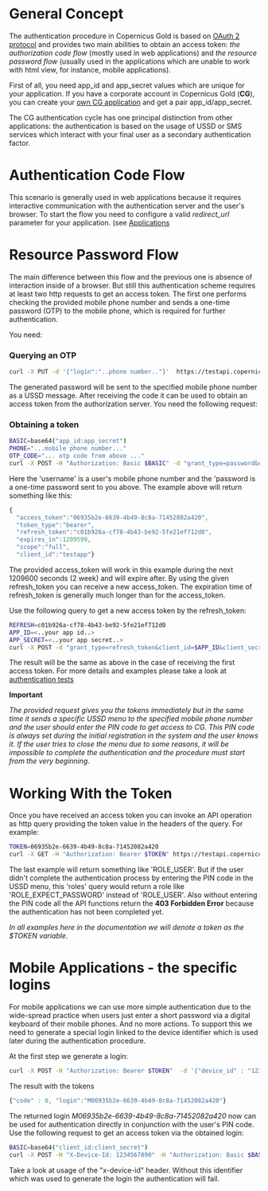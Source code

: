 # General Concept

The authentication procedure in Copernicus Gold is based on [OAuth 2 protocol](https://tools.ietf.org/html/rfc6749) and
provides two main abilities to obtain an access token: *the authorization code flow* (mostly used in web applications)
and *the resource password flow* (usually used in the applications which are unable to work with html view, for instance,
mobile applications).

First of all, you need app\_id and app\_secret values which are unique for your application. If you have a corporate
account in Copernicus Gold (**CG**), you can create your [own CG application](./applications/registration.md) and get
a pair app\_id/app\_secret.

The CG authentication cycle has one principal distinction from other applications: the authentication is based on
the usage of USSD or SMS services which interact with your final user as a secondary authentication factor.

# Authentication Code Flow

This scenario is generally used in web applications because it requires interactive communication with the authentication
server and the user's browser. To start the flow you need to configure a valid *redirect_url* parameter for your
application. (see [Applications](./applications/applications.md)

# Resource Password Flow

The main difference between this flow and the previous one is absence of interaction inside of a browser. But still this
authentication scheme requires at least two http requests to get an access token. The first one performs checking
the provided mobile phone number and sends a one-time password (OTP) to the mobile phone, which is required for 
further authentication.

You need:

### Querying an OTP
```bash
curl -X PUT -d '{"login":"..phone number.."}'  https://testapi.copernicusgold.com/api/v1/otp
```

The generated password will be sent to the specified mobile phone number as a USSD message. After receiving the code it can be used
to obtain an access token from the authorization server. You need the following request:

### Obtaining a token
```bash
BASIC=base64("app_id:app_secret")
PHONE="...mobile phone number..."
OTP_CODE="... otp code from above ..."
curl -X POST -H "Authorization: Basic $BASIC" -d "grant_type=password&username=$PHONE&password=$OTP_CODE&scope=full" https://testapi.copernicusgold.com/auth/oauth/token
```

Here the 'username' is a user's mobile phone number and the 'password is a one-time password sent to you above. 
The example above will return something like this:

```javascript
{
  "access_token":"06935b2e-6639-4b49-8c8a-71452082a420",
  "token_type":"bearer",
  "refresh_token":"c01b926a-cf78-4b43-be92-5fe21ef712d0",
  "expires_in":1209599,
  "scope":"full",
  "client_id":"testapp"}
```

The provided access\_token will work in this example during the next 1209600 seconds (2 week) and will expire after. By using the given refresh\_token
you can receive a new access_token. The expiration time of refresh_token is generally much longer than for the 
access\_token.

Use the following query to get a new access token by the refresh\_token:

```bash
REFRESH=c01b926a-cf78-4b43-be92-5fe21ef712d0
APP_ID=<..your app id..>
APP_SECRET=<..your app secret..>
curl -X POST -d "grant_type=refresh_token&client_id=$APP_ID&client_secret=$APP_SECRET&refresh_token=$REFRESH" https://testapi.copernicusgold.com/auth/oauth/token
```

The result will be the same as above in the case of receiving the first access token. For more details and examples please take a look
at [authentication tests](../tests/authenticate_test.sh)

**Important**

*The provided request gives you the tokens immediately but in the same time it sends a specific USSD menu to the specified 
mobile phone number and the user should enter the PIN code to get access to CG. 
This PIN code is always set during the initial registration in the system and the user knows it. 
If the user tries to close the menu due to some reasons, it will be impossible to complete the authentication and the procedure must start
from the very beginning*.
 
# Working With the Token

Once you have received an access token you can invoke an API operation as http query providing the token value in the headers of the query. 
For example:
```bash
TOKEN=06935b2e-6639-4b49-8c8a-71452082a420
curl -X GET -H "Authorization: Bearer $TOKEN" https://testapi.copernicusgold.com/api/v1/users/roles
```

The last example will return something like 'ROLE\_USER'. But if the user didn't complete the authentication process 
by entering the PIN code in the USSD menu, this 'roles' query would return a role like 'ROLE\_EXPECT_PASSWORD' instead of 'ROLE\_USER'.
Also without entering the PIN code all the API functions return the **403 Forbidden Error** because the authentication 
has not been completed yet.

*In all examples here in the documentation we will denote a token as the $TOKEN variable.*
 
# Mobile Applications - the specific logins

For mobile applications we can use more simple authentication due to the wide-spread practice when users just enter
a short password via a digital keyboard of their mobile phones. And no more actions. To support this we need to generate
a special login linked to the device identifier which is used later during the authentication procedure.

At the first step we generate a login:

```bash
curl -X POST -H "Authorization: Bearer $TOKEN"  -d '{"device_id" : "1234567890"}' https://testapi.copernicusgold.com/api/v1/logins
```

The result with the tokens
```javascript
{"code" : 0, "login":"M06935b2e-6639-4b49-8c8a-71452082a420"}
```

The returned login *M06935b2e-6639-4b49-8c8a-71452082a420* now can be used for authentication directly in conjunction with
the user's PIN code. Use the following request to get an access token via the obtained login:

```bash
BASIC=base64("client_id:client_secret")
curl -X POST -H "X-Device-Id: 1234567890" -H "Authorization: Basic $BASIC" -d "grant_type=password&username=M06935b2e-6639-4b49-8c8a-71452082a420&password=PIN&scope=full" https://testapi.copernicusgold.com/auth/oauth/token
```

Take a look at usage of the "x-device-id" header. Without this identifier which was used to generate the login
the authentication will fail.
